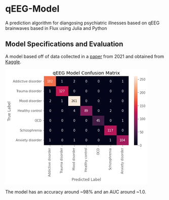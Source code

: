 # qEEG-Model

A prediction algorithm for diangosing psychiatric illnesses based on qEEG brainwaves based in Flux using Julia and Python

## Model Specifications and Evaluation

A model based off of data collected in a [paper](https://www.frontiersin.org/articles/10.3389/fpsyt.2021.707581/full) from 2021 and obtained from [Kaggle](https://www.kaggle.com/datasets/shashwatwork/eeg-psychiatric-disorders-dataset).

![Confusion Matrix](./Confusion%20Matrix.png)

The model has an accuracy around ~98% and an AUC around ~1.0.
